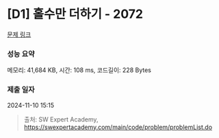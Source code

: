 # [D1] 홀수만 더하기 - 2072 

[문제 링크](https://swexpertacademy.com/main/code/problem/problemDetail.do?contestProbId=AV5QSEhaA5sDFAUq) 

### 성능 요약

메모리: 41,684 KB, 시간: 108 ms, 코드길이: 228 Bytes

### 제출 일자

2024-11-10 15:15



> 출처: SW Expert Academy, https://swexpertacademy.com/main/code/problem/problemList.do